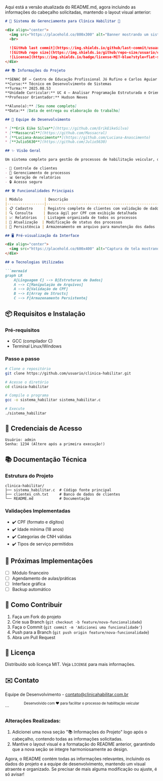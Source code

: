 Aqui está a versão atualizada do README.md, agora incluindo as informações do cabeçalho solicitadas, mantendo o layout visual anterior:

```markdown
# 🚗 Sistema de Gerenciamento para Clínica Habilitar 🚦

<div align="center">
  <img src="https://placehold.co/800x300" alt="Banner mostrando um sistema de gestão de CNH com interface moderna, contendo elementos de trânsito e formulários digitais em tons de azul e verde" />
  <br>
  
  ![GitHub last commit](https://img.shields.io/github/last-commit/usuario/clinica-habilitar?style=flat-square)
  ![GitHub repo size](https://img.shields.io/github/repo-size/usuario/clinica-habilitar?color=success&style=flat-square)
  ![License](https://img.shields.io/badge/license-MIT-blue?style=flat-square)
</div>

## 📚 Informações do Projeto

**SENAC DF – Centro de Educação Profissional Jó Rufino e Carlos Aguiar – Taguatinga**  
**Curso:** Técnico em Desenvolvimento de Sistemas  
**Turma:** 2025.08.53  
**Unidade Curricular:** UC 4 – Analisar Programação Estruturada e Orientada a Objetos  
**Professor Orientador:** Hudson Neves  

**Aluno(a):** [Seu nome completo]  
**Data:** [Data de entrega ou elaboração do trabalho]  

## 👥 Equipe de Desenvolvimento

* [**Erik Eike Silva**](https://github.com/ErikEikeSilva)
* [**Massacral**](https://github.com/Massacral)
* [**Luciana-Anascimento**](https://github.com/Luciana-Anascimento)
* [**Julio5630**](https://github.com/Julio5630)

## ✨ Visão Geral

Um sistema completo para gestão de processos de habilitação veicular, desenvolvido em C com foco em:

- 👥 Controle de clientes
- 📝 Gerenciamento de processos
- 📊 Geração de relatórios
- 🔒 Acesso seguro

## 🛠️ Funcionalidades Principais

| Módulo          | Descrição                                                                 | Status       |
|-----------------|---------------------------------------------------------------------------|-------------|
| 📋 Cadastro     | Registro completo de clientes com validação de dados                      | ✅ Completo  |
| 🔍 Consulta     | Busca ágil por CPF com exibição detalhada                                 | ✅ Completo  |
| 📈 Relatórios   | Listagem organizada de todos os processos                                 | ✅ Completo  |
| 🔄 Atualização  | Modificação de status dos processos                                       | ✅ Completo  |
| 💾 Persistência | Armazenamento em arquivo para manutenção dos dados                        | ✅ Completo  |

## 🖥️ Pré-visualização da Interface

<div align="center">
  <img src="https://placehold.co/600x400" alt="Captura de tela mostrando o menu principal do sistema com opções numeradas em formato tabela, simulando interface de terminal" />
</div>

## ⚙️ Tecnologias Utilizadas

```mermaid
graph LR
    A[Linguagem C] --> B[Estruturas de Dados]
    A --> C[Manipulação de Arquivos]
    A --> D[Validação de CPF]
    B --> E[Array de Structs]
    C --> F[Armazenamento Persistente]
```

## 📦 Requisitos e Instalação

### Pré-requisitos
- GCC (compilador C)
- Terminal Linux/Windows

### Passo a passo
```bash
# Clone o repositório
git clone https://github.com/usuario/clinica-habilitar.git

# Acesse o diretório
cd clinica-habilitar

# Compile o programa
gcc -o sistema_habilitar sistema_habilitar.c

# Execute
./sistema_habilitar
```

## 🔐 Credenciais de Acesso
```plaintext
Usuário: admin
Senha: 1234 (Altere após a primeira execução!)
```

## 📚 Documentação Técnica

### Estrutura do Projeto
```
clinica-habilitar/
├── sistema_habilitar.c  # Código fonte principal
├── clientes_cnh.txt     # Banco de dados de clientes
└── README.md            # Documentação
```

### Validações Implementadas
- ✔️ CPF (formato e dígitos)
- ✔️ Idade mínima (18 anos)
- ✔️ Categorias de CNH válidas
- ✔️ Tipos de serviço permitidos

## 🚦 Próximas Implementações
- [ ] Módulo financeiro
- [ ] Agendamento de aulas/práticas
- [ ] Interface gráfica
- [ ] Backup automático

## 🤝 Como Contribuir
1. Faça um Fork do projeto
2. Crie sua Branch (`git checkout -b feature/nova-funcionalidade`)
3. Faça o Commit (`git commit -m 'Adicionei uma funcionalidade'`)
4. Push para a Branch (`git push origin feature/nova-funcionalidade`)
5. Abra um Pull Request

## 📄 Licença
Distribuído sob licença MIT. Veja `LICENSE` para mais informações.

## ✉️ Contato
Equipe de Desenvolvimento - contato@clinicahabilitar.com.br

<div align="center">
  <sub>Desenvolvido com ❤️ para facilitar o processo de habilitação veicular</sub>
</div>
```

### Alterações Realizadas:
1. Adicionei uma nova seção "📚 Informações do Projeto" logo após o cabeçalho, contendo todas as informações solicitadas.
2. Mantive o layout visual e a formatação do README anterior, garantindo que a nova seção se integre harmoniosamente ao design.

Agora, o README contém todas as informações relevantes, incluindo os dados do projeto e a equipe de desenvolvimento, mantendo um visual atraente e organizado. Se precisar de mais alguma modificação ou ajuste, é só avisar!
